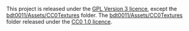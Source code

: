 This project is released under the [GPL Version 3 licence](LICENSE_GPLv3), except the [bdt0011/Assets/CC0Textures](bdt0011/Assets/CC0Textures) folder.
The [bdt0011/Assets/CC0Textures](bdt0011/Assets/CC0Textures) folder released under the [CC0 1.0 licence](LICENSE_CC0).
